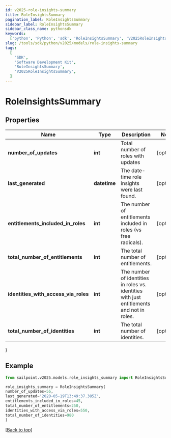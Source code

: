 ```yaml
---
id: v2025-role-insights-summary
title: RoleInsightsSummary
pagination_label: RoleInsightsSummary
sidebar_label: RoleInsightsSummary
sidebar_class_name: pythonsdk
keywords:
  ['python', 'Python', 'sdk', 'RoleInsightsSummary', 'V2025RoleInsightsSummary']
slug: /tools/sdk/python/v2025/models/role-insights-summary
tags:
  [
    'SDK',
    'Software Development Kit',
    'RoleInsightsSummary',
    'V2025RoleInsightsSummary',
  ]
---
```


# RoleInsightsSummary

## Properties

| Name | Type | Description | Notes |
| --- | --- | --- | --- |
| **number_of_updates** | **int** | Total number of roles with updates | [optional] |
| **last_generated** | **datetime** | The date-time role insights were last found. | [optional] |
| **entitlements_included_in_roles** | **int** | The number of entitlements included in roles (vs free radicals). | [optional] |
| **total_number_of_entitlements** | **int** | The total number of entitlements. | [optional] |
| **identities_with_access_via_roles** | **int** | The number of identities in roles vs. identities with just entitlements and not in roles. | [optional] |
| **total_number_of_identities** | **int** | The total number of identities. | [optional] |

}

## Example

```python
from sailpoint.v2025.models.role_insights_summary import RoleInsightsSummary

role_insights_summary = RoleInsightsSummary(
number_of_updates=56,
last_generated='2020-05-19T13:49:37.385Z',
entitlements_included_in_roles=45,
total_number_of_entitlements=250,
identities_with_access_via_roles=550,
total_number_of_identities=980
)

```

[[Back to top]](#)
